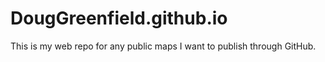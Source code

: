 # DougGreenfield.github.io
This is my web repo for any public maps I want to publish through GitHub.


